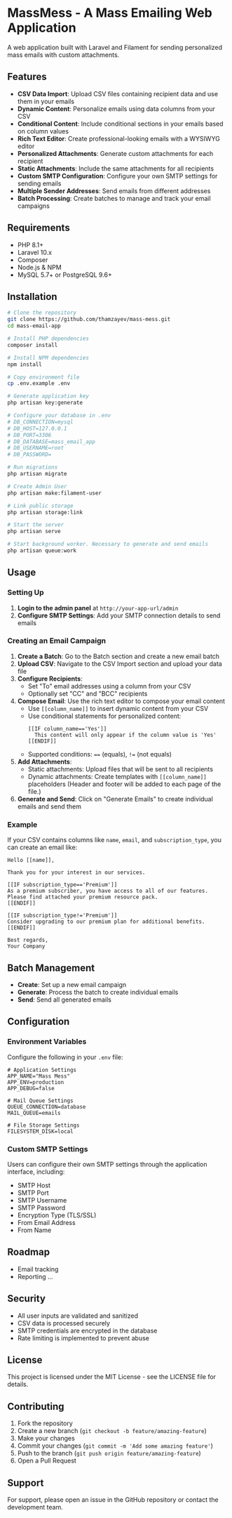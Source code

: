 # MassMess - A Mass Emailing Web Application

A web application built with Laravel and Filament for sending personalized mass emails with custom attachments.

## Features

- **CSV Data Import**: Upload CSV files containing recipient data and use them in your emails
- **Dynamic Content**: Personalize emails using data columns from your CSV
- **Conditional Content**: Include conditional sections in your emails based on column values
- **Rich Text Editor**: Create professional-looking emails with a WYSIWYG editor
- **Personalized Attachments**: Generate custom attachments for each recipient
- **Static Attachments**: Include the same attachments for all recipients
- **Custom SMTP Configuration**: Configure your own SMTP settings for sending emails
- **Multiple Sender Addresses**: Send emails from different addresses
- **Batch Processing**: Create batches to manage and track your email campaigns

## Requirements

- PHP 8.1+
- Laravel 10.x
- Composer
- Node.js & NPM
- MySQL 5.7+ or PostgreSQL 9.6+

## Installation

```bash
# Clone the repository
git clone https://github.com/thamzayev/mass-mess.git
cd mass-email-app

# Install PHP dependencies
composer install

# Install NPM dependencies
npm install

# Copy environment file
cp .env.example .env

# Generate application key
php artisan key:generate

# Configure your database in .env
# DB_CONNECTION=mysql
# DB_HOST=127.0.0.1
# DB_PORT=3306
# DB_DATABASE=mass_email_app
# DB_USERNAME=root
# DB_PASSWORD=

# Run migrations
php artisan migrate

# Create Admin User
php artisan make:filament-user

# Link public storage
php artisan storage:link

# Start the server
php artisan serve

# Start background worker. Necessary to generate and send emails
php artisan queue:work

```

## Usage

### Setting Up

1. **Login to the admin panel** at `http://your-app-url/admin`
2. **Configure SMTP Settings**: Add your SMTP connection details to send emails

### Creating an Email Campaign

1. **Create a Batch**: Go to the Batch section and create a new email batch
2. **Upload CSV**: Navigate to the CSV Import section and upload your data file
3. **Configure Recipients**: 
   - Set "To" email addresses using a column from your CSV
   - Optionally set "CC" and "BCC" recipients
4. **Compose Email**: Use the rich text editor to compose your email content
   - Use `[[column_name]]` to insert dynamic content from your CSV
   - Use conditional statements for personalized content:
     ```
     [[IF column_name=='Yes']] 
       This content will only appear if the column value is 'Yes'
     [[ENDIF]]
     ```
   - Supported conditions: `==` (equals), `!=` (not equals)
5. **Add Attachments**: 
   - Static attachments: Upload files that will be sent to all recipients
   - Dynamic attachments: Create templates with `[[column_name]]` placeholders (Header and footer will be added to each page of the file.)
6. **Generate and Send**: Click on "Generate Emails" to create individual emails and send them

### Example

If your CSV contains columns like `name`, `email`, and `subscription_type`, you can create an email like:

```
Hello [[name]],

Thank you for your interest in our services.

[[IF subscription_type=='Premium']]
As a premium subscriber, you have access to all of our features.
Please find attached your premium resource pack.
[[ENDIF]]

[[IF subscription_type!='Premium']]
Consider upgrading to our premium plan for additional benefits.
[[ENDIF]]

Best regards,
Your Company
```

## Batch Management

- **Create**: Set up a new email campaign
- **Generate**: Process the batch to create individual emails
- **Send**: Send all generated emails

## Configuration

### Environment Variables

Configure the following in your `.env` file:

```
# Application Settings
APP_NAME="Mass Mess"
APP_ENV=production
APP_DEBUG=false

# Mail Queue Settings
QUEUE_CONNECTION=database
MAIL_QUEUE=emails

# File Storage Settings
FILESYSTEM_DISK=local
```

### Custom SMTP Settings

Users can configure their own SMTP settings through the application interface, including:

- SMTP Host
- SMTP Port
- SMTP Username
- SMTP Password
- Encryption Type (TLS/SSL)
- From Email Address
- From Name

## Roadmap
 - Email tracking
 - Reporting
 ...

## Security

- All user inputs are validated and sanitized
- CSV data is processed securely
- SMTP credentials are encrypted in the database
- Rate limiting is implemented to prevent abuse

## License

This project is licensed under the MIT License - see the LICENSE file for details.

## Contributing

1. Fork the repository
2. Create a new branch (`git checkout -b feature/amazing-feature`)
3. Make your changes
4. Commit your changes (`git commit -m 'Add some amazing feature'`)
5. Push to the branch (`git push origin feature/amazing-feature`)
6. Open a Pull Request

## Support

For support, please open an issue in the GitHub repository or contact the development team.

